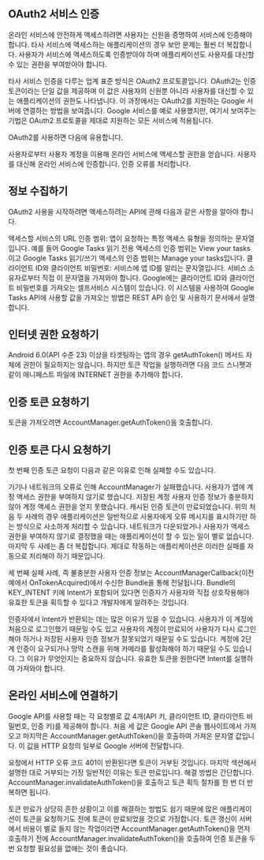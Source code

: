 ## OAuth2 서비스 인증

온라인 서비스에 안전하게 액세스하려면 사용자는 신원을 증명하여 서비스에 인증해야 합니다. 타사 서비스에 액세스하는 애플리케이션의 경우 보안 문제는 훨씬 더 복잡합니다. 사용자가 서비스에 액세스하도록 인증받아야 하며 애플리케이션도 사용자를 대신할 수 있는 권한을 부여받아야 합니다.

타사 서비스 인증을 다루는 업계 표준 방식은 OAuth2 프로토콜입니다. OAuth2는 인증 토큰이라는 단일 값을 제공하며 이 값은 사용자의 신원뿐 아니라 사용자를 대신할 수 있는 애플리케이션의 권한도 나타냅니다. 이 과정에서는 OAuth2를 지원하는 Google 서버에 연결하는 방법을 보여줍니다. Google 서비스를 예로 사용했지만, 여기서 보여주는 기법은 OAuth2 프로토콜을 제대로 지원하는 모든 서비스에 적용됩니다.

OAuth2를 사용하면 다음에 유용합니다.

사용자로부터 사용자 계정을 이용해 온라인 서비스에 액세스할 권한을 얻습니다.
사용자를 대신해 온라인 서비스에 인증합니다.
인증 오류를 처리합니다.

## 정보 수집하기

OAuth2 사용을 시작하려면 액세스하려는 API에 관해 다음과 같은 사항을 알아야 합니다.

액세스할 서비스의 URL
인증 범위: 앱이 요청하는 특정 액세스 유형을 정의하는 문자열입니다. 예를 들어 Google Tasks 읽기 전용 액세스의 인증 범위는 View your tasks이고 Google Tasks 읽기/쓰기 액세스의 인증 범위는 Manage your tasks입니다.
클라이언트 ID와 클라이언트 비밀번호: 서비스에 앱 ID를 알리는 문자열입니다. 서비스 소유자로부터 직접 이 문자열을 가져와야 합니다. Google에는 클라이언트 ID와 클라이언트 비밀번호를 가져오는 셀프서비스 시스템이 있습니다. 이 시스템을 사용하여 Google Tasks API에 사용할 값을 가져오는 방법은 REST API 승인 및 사용하기 문서에서 설명합니다.

## 인터넷 권한 요청하기

Android 6.0(API 수준 23) 이상을 타겟팅하는 앱의 경우 getAuthToken() 메서드 자체에 권한이 필요하지는 않습니다. 하지만 토큰 작업을 실행하려면 다음 코드 스니펫과 같이 매니페스트 파일에 INTERNET 권한을 추가해야 합니다.

## 인증 토큰 요청하기

토큰을 가져오려면 AccountManager.getAuthToken()을 호출합니다.

## 인증 토큰 다시 요청하기

첫 번째 인증 토큰 요청이 다음과 같은 이유로 인해 실패할 수도 있습니다.

기기나 네트워크의 오류로 인해 AccountManager가 실패했습니다.
사용자가 앱에 계정 액세스 권한을 부여하지 않기로 했습니다.
저장된 계정 사용자 인증 정보가 충분하지 않아 계정 액세스 권한을 얻지 못했습니다.
캐시된 인증 토큰이 만료되었습니다.
위의 처음 두 사례의 경우 애플리케이션은 일반적으로 사용자에게 오류 메시지를 표시하기만 하는 방식으로 사소하게 처리할 수 있습니다. 네트워크가 다운되었거나 사용자가 액세스 권한을 부여하지 않기로 결정했을 때는 애플리케이션이 할 수 있는 일이 별로 없습니다. 마지막 두 사례는 좀 더 복잡합니다. 제대로 작동하는 애플리케이션은 이러한 실패를 자동으로 처리해야 하기 때문입니다.

세 번째 실패 사례, 즉 불충분한 사용자 인증 정보는 AccountManagerCallback(이전 예에서 OnTokenAcquired)에서 수신한 Bundle을 통해 전달됩니다. Bundle의 KEY_INTENT 키에 Intent가 포함되어 있다면 인증자가 사용자와 직접 상호작용해야 유효한 토큰을 획득할 수 있다고 개발자에게 알려주는 것입니다.

인증자에서 Intent가 반환되는 데는 많은 이유가 있을 수 있습니다. 사용자가 이 계정에 처음으로 로그인했기 때문일 수도 있고 사용자의 계정이 만료되어 사용자가 다시 로그인해야 하거나 저장된 사용자 인증 정보가 잘못되었기 때문일 수도 있습니다. 계정에 2단계 인증이 요구되거나 망막 스캔을 위해 카메라를 활성화해야 하기 때문일 수도 있습니다. 그 이유가 무엇인지는 중요하지 않습니다. 유효한 토큰을 원한다면 Intent를 실행하여 가져와야 합니다.

## 온라인 서비스에 연결하기

Google API를 사용할 때는 각 요청별로 값 4개(API 키, 클라이언트 ID, 클라이언트 비밀번호, 인증 키)를 제공해야 합니다. 처음 세 값은 Google API 콘솔 웹사이트에서 가져오고 마지막은 AccountManager.getAuthToken()을 호출하여 가져온 문자열 값입니다. 이 값을 HTTP 요청의 일부로 Google 서버에 전달합니다.

요청에서 HTTP 오류 코드 401이 반환된다면 토큰이 거부된 것입니다. 마지막 섹션에서 설명한 대로 거부되는 가장 일반적인 이유는 토큰 만료입니다. 해결 방법은 간단합니다. AccountManager.invalidateAuthToken()을 호출하고 토큰 획득 절차를 한 번 더 반복하면 됩니다.

토큰 만료가 상당히 흔한 상황이고 이를 해결하는 방법도 쉽기 때문에 많은 애플리케이션이 토큰을 요청하기도 전에 토큰이 만료되었을 것으로 가정합니다. 토큰 갱신이 서버에서 비용이 별로 들지 않는 작업이라면 AccountManager.getAuthToken()을 먼저 호출하기 전에 AccountManager.invalidateAuthToken()을 호출하여 인증 토큰을 두 번 요청할 필요성을 없애는 것이 좋습니다.
